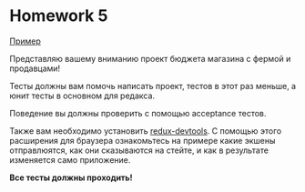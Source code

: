 # Homework 5

[Пример](http://5a75761e92226a182c64bc43.lucid-saha-311413.netlify.com)

Представляю вашему вниманию проект бюджета магазина с фермой и продавцами!

Тесты должны вам помочь написать проект, тестов в этот раз меньше, а юнит тесты в основном для редакса.

Поведение вы должны проверить с помощью acceptance тестов.

Также вам необходимо установить [redux-devtools](https://github.com/zalmoxisus/redux-devtools-extension). С помощью этого расширения для браузера ознакомьтесь на примере какие экшены отправлюятся, как они сказываются на стейте, и как в результате изменяется само приложение.

**Все тесты должны проходить!**
